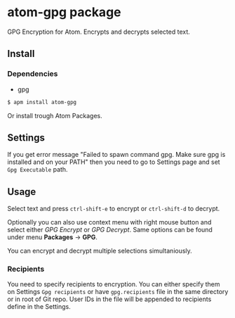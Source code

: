 # atom-gpg package

GPG Encryption for Atom. Encrypts and decrypts selected text.

## Install

### Dependencies

  - gpg

```bash
$ apm install atom-gpg
```

Or install trough Atom Packages.

## Settings

If you get error message "Failed to spawn command gpg. Make sure gpg is installed and on your PATH" then you need to go to Settings page and set `Gpg Executable` path.

## Usage

Select text and press ```ctrl-shift-e``` to encrypt or ```ctrl-shift-d``` to decrypt.

Optionally you can also use context menu with right mouse button and select either _GPG Encrypt_ or
_GPG Decrypt_. Same options can be found under menu __Packages__ -> __GPG__.

You can encrypt and decrypt multiple selections simultaniously.

### Recipients

You need to specify recipients to encryption. You can either specify them on Settings `Gpg recipients` or have `gpg.recipients` file in the same directory or in root of Git repo. User IDs in the file will be appended to recipients define in the Settings.
